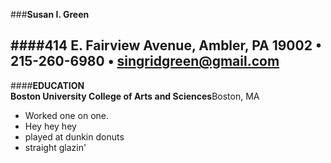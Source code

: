 ###**Susan I. Green**  

####**414 E. Fairview Avenue, Ambler, PA 19002 • 215-260-6980 • singridgreen@gmail.com**  
---  
####**EDUCATION**  
**Boston University College of Arts and Sciences**Boston, MA

* Worked one on one.
* Hey hey hey
* played at dunkin donuts
* straight glazin'

